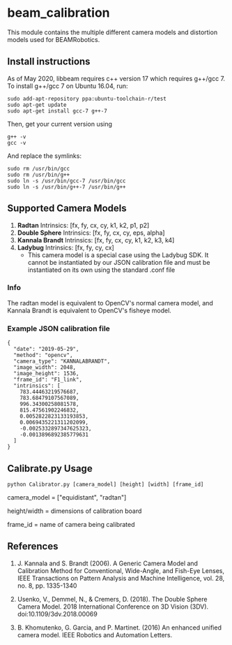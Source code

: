 # beam_calibration

This module contains the multiple different camera models and distortion models used for BEAMRobotics.

## Install instructions

As of May 2020, libbeam requires c++ version 17 which requires g++/gcc 7.
To install g++/gcc 7 on Ubuntu 16.04, run:

```
sudo add-apt-repository ppa:ubuntu-toolchain-r/test
sudo apt-get update
sudo apt-get install gcc-7 g++-7
```

Then, get your current version using

```
g++ -v
gcc -v
```

And replace the symlinks:

```
sudo rm /usr/bin/gcc
sudo rm /usr/bin/g++
sudo ln -s /usr/bin/gcc-7 /usr/bin/gcc
sudo ln -s /usr/bin/g++-7 /usr/bin/g++
```

## Supported Camera Models

1. **Radtan** Intrinsics: [fx, fy, cx, cy, k1, k2, p1, p2]
2. **Double Sphere** Intrinsics: [fx, fy, cx, cy, eps, alpha]
3. **Kannala Brandt** Intrinsics: [fx, fy, cx, cy, k1, k2, k3, k4]
4. **Ladybug** Intrinsics: [fx, fy, cy, cx]
    * This camera model is a special case using the Ladybug SDK. It cannot be instantiated by our JSON calibration file and must be instantiated on its own using the standard .conf file

### Info
The radtan model is equivalent to OpenCV's normal camera model, and Kannala Brandt is equivalent to OpenCV's fisheye model.

### Example JSON calibration file

```
{
  "date": "2019-05-29",
  "method": "opencv",
  "camera_type": "KANNALABRANDT",
  "image_width": 2048,
  "image_height": 1536,
  "frame_id": "F1_link",
  "intrinsics": [
    783.44463219576687,
    783.68479107567089,
    996.34300258081578,
    815.47561902246832,
    0.0052822823133193853,
    0.0069435221311202099,
    -0.0025332897347625323,
    -0.0013896892385779631
  ]
}
```


## Calibrate.py Usage

`python Calibrator.py [camera_model] [height] [width] [frame_id]`

camera_model = ["equidistant", "radtan"]

height/width = dimensions of calibration board

frame_id = name of camera being calibrated

## References

1. J. Kannala and S. Brandt (2006). A Generic Camera Model and Calibration Method for Conventional, Wide-Angle, and Fish-Eye Lenses, IEEE Transactions on Pattern Analysis and Machine Intelligence, vol. 28, no. 8, pp. 1335-1340

2. Usenko, V., Demmel, N., & Cremers, D. (2018). The Double Sphere Camera Model. 2018 International Conference on 3D Vision (3DV). doi:10.1109/3dv.2018.00069

3. B. Khomutenko, G. Garcia, and P. Martinet. (2016) An enhanced unified camera model. IEEE Robotics and Automation Letters.
